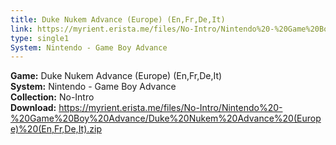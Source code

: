 ```yaml
---
title: Duke Nukem Advance (Europe) (En,Fr,De,It)
link: https://myrient.erista.me/files/No-Intro/Nintendo%20-%20Game%20Boy%20Advance/Duke%20Nukem%20Advance%20(Europe)%20(En,Fr,De,It).zip
type: single1
System: Nintendo - Game Boy Advance
---
```

<b>Game:</b> Duke Nukem Advance (Europe) (En,Fr,De,It)<br>
<b>System:</b> Nintendo - Game Boy Advance<br>
<b>Collection:</b> No-Intro<br>
<b>Download:</b> https://myrient.erista.me/files/No-Intro/Nintendo%20-%20Game%20Boy%20Advance/Duke%20Nukem%20Advance%20(Europe)%20(En,Fr,De,It).zip